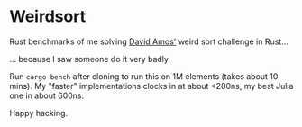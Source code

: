 
# Weirdsort

Rust benchmarks of me solving [David Amos'](https://twitter.com/somacdivad/status/1570779684702679046?ref_src=twsrc%5Etfw%7Ctwcamp%5Etweetembed%7Ctwterm%5E1570779684702679046%7Ctwgr%5E12811e7cab241ecaf88a9c50bd2caa2fa8f79c1b%7Ctwcon%5Es1_&ref_url=https%3A%2F%2Fjcarroll.com.au%2F2022%2F10%2F08%2Fpolyglot-sorting%2F) weird sort challenge in Rust...

... because I saw someone do it very badly.

Run `cargo bench` after cloning to run this on 1M elements (takes about 10 mins).
My "faster" implementations clocks in at about <200ns, my best Julia one in about 600ns.

Happy hacking.
